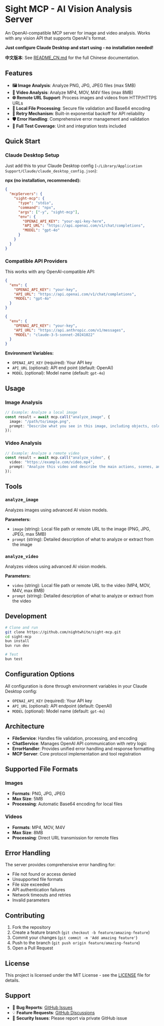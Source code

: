 # Sight MCP - AI Vision Analysis Server

An OpenAI-compatible MCP server for image and video analysis. Works with any vision API that supports OpenAI's format.

**Just configure Claude Desktop and start using - no installation needed!**

**中文版本**: See [README_CN.md](./README_CN.md) for the full Chinese documentation.

## Features

- **🖼️ Image Analysis**: Analyze PNG, JPG, JPEG files (max 5MB)
- **🎥 Video Analysis**: Analyze MP4, MOV, M4V files (max 8MB)
- **🌐 Remote URL Support**: Process images and videos from HTTP/HTTPS URLs
- **📁 Local File Processing**: Secure file validation and Base64 encoding
- **🔄 Retry Mechanism**: Built-in exponential backoff for API reliability
- **🛡️ Error Handling**: Comprehensive error management and validation
- **🧪 Full Test Coverage**: Unit and integration tests included

## Quick Start

### Claude Desktop Setup

Just add this to your Claude Desktop config (`~/Library/Application Support/Claude/claude_desktop_config.json`):

**npx (no installation, recommended):**

```json
{
  "mcpServers": {
    "sight-mcp": {
      "type": "stdio",
      "command": "npx",
      "args": ["-y", "sight-mcp"],
      "env": {
        "OPENAI_API_KEY": "your-api-key-here",
        "API_URL": "https://api.openai.com/v1/chat/completions",
        "MODEL": "gpt-4o"
      }
    }
  }
}
```

### Compatible API Providers

This works with any OpenAI-compatible API:

```json
{
  "env": {
    "OPENAI_API_KEY": "your-key",
    "API_URL": "https://api.openai.com/v1/chat/completions",
    "MODEL": "gpt-4o"
  }
}
```

```json
{
  "env": {
    "OPENAI_API_KEY": "your-key",
    "API_URL": "https://api.anthropic.com/v1/messages",
    "MODEL": "claude-3-5-sonnet-20241022"
  }
}
```

**Environment Variables:**
- `OPENAI_API_KEY` (required): Your API key
- `API_URL` (optional): API end point (default: OpenAI)
- `MODEL` (optional): Model name (default: `gpt-4o`)

## Usage

### Image Analysis

```typescript
// Example: Analyze a local image
const result = await mcp.call("analyze_image", {
  image: "/path/to/image.png",
  prompt: "Describe what you see in this image, including objects, colors, and composition."
});
```

### Video Analysis

```typescript
// Example: Analyze a remote video
const result = await mcp.call("analyze_video", {
  video: "https://example.com/video.mp4",
  prompt: "Analyze this video and describe the main actions, scenes, and any notable events."
});
```

## Tools

### `analyze_image`
Analyzes images using advanced AI vision models.

**Parameters:**
- `image` (string): Local file path or remote URL to the image (PNG, JPG, JPEG, max 5MB)
- `prompt` (string): Detailed description of what to analyze or extract from the image

### `analyze_video`
Analyzes videos using advanced AI vision models.

**Parameters:**
- `video` (string): Local file path or remote URL to the video (MP4, MOV, M4V, max 8MB)
- `prompt` (string): Detailed description of what to analyze or extract from the video

## Development

```bash
# Clone and run
git clone https://github.com/nightwhite/sight-mcp.git
cd sight-mcp
bun install
bun run dev

# Test
bun test
```

## Configuration Options

All configuration is done through environment variables in your Claude Desktop config:

- `OPENAI_API_KEY` (required): Your API key
- `API_URL` (optional): API endpoint (default: OpenAI)
- `MODEL` (optional): Model name (default: `gpt-4o`)

## Architecture

- **FileService**: Handles file validation, processing, and encoding
- **ChatService**: Manages OpenAI API communication with retry logic
- **ErrorHandler**: Provides unified error handling and response formatting
- **MCP Server**: Core protocol implementation and tool registration

## Supported File Formats

### Images
- **Formats**: PNG, JPG, JPEG
- **Max Size**: 5MB
- **Processing**: Automatic Base64 encoding for local files

### Videos
- **Formats**: MP4, MOV, M4V
- **Max Size**: 8MB
- **Processing**: Direct URL transmission for remote files

## Error Handling

The server provides comprehensive error handling for:
- File not found or access denied
- Unsupported file formats
- File size exceeded
- API authentication failures
- Network timeouts and retries
- Invalid parameters

## Contributing

1. Fork the repository
2. Create a feature branch (`git checkout -b feature/amazing-feature`)
3. Commit your changes (`git commit -m 'Add amazing feature'`)
4. Push to the branch (`git push origin feature/amazing-feature`)
5. Open a Pull Request

## License

This project is licensed under the MIT License - see the [LICENSE](LICENSE) file for details.

## Support

- 🐛 **Bug Reports**: [GitHub Issues](https://github.com/nightwhite/sight-mcp/issues)
- 💡 **Feature Requests**: [GitHub Discussions](https://github.com/nightwhite/sight-mcp/discussions)
- 📧 **Security Issues**: Please report via private GitHub issue